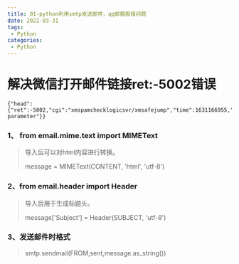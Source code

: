 ```yaml
---
title: 01-python利用smtp发送邮件，qq邮箱报错问题
date: 2022-03-31
tags:
 - Python
categories: 
 - Python
---
```


# **解决微信打开邮件链接ret:-5002错误**

```
{"head":{"ret":-5002,"cgi":"xmspamchecklogicsvr/xmsafejump","time":1631166955,"msg":"","stack":"Invalid parameter"}}
```

### 1、 from email.mime.text import MIMEText

> 导入后可以对html内容进行转换。
> 
> message = MIMEText(CONTENT, 'html', 'utf-8')

### 2、from email.header import Header

> 导入后用于生成标题头。
> 
> message['Subject'] = Header(SUBJECT, 'utf-8')

### 3、发送邮件时格式

> smtp.sendmail(FROM,sent,message.as_string())